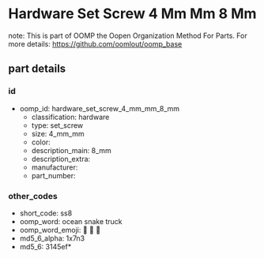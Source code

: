 # Hardware Set Screw 4 Mm Mm 8 Mm  

note: This is part of OOMP the Oopen Organization Method For Parts. For more details: https://github.com/oomlout/oomp_base

##  part details





### id
* oomp_id: hardware_set_screw_4_mm_mm_8_mm
  * classification: hardware
  * type: set_screw
  * size: 4_mm_mm
  * color: 
  * description_main: 8_mm
  * description_extra: 
  * manufacturer: 
  * part_number: 

### other_codes
* short_code: ss8
* oomp_word: ocean snake truck
* oomp_word_emoji: :ocean: :snake: :truck:
* md5_6_alpha: 1x7n3
* md5_6: 3145ef* 